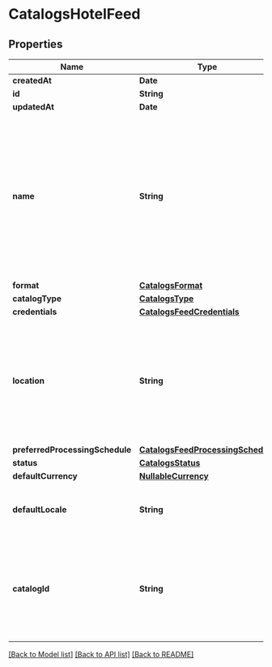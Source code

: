 # CatalogsHotelFeed

## Properties
Name | Type | Description | Notes
------------ | ------------- | ------------- | -------------
**createdAt** | **Date** |  | 
**id** | **String** |  | 
**updatedAt** | **Date** |  | 
**name** | **String** | A human-friendly name associated to a given feed. This value is currently nullable due to historical reasons. It is expected to become non-nullable in the future. | 
**format** | [**CatalogsFormat**](CatalogsFormat.md) |  | 
**catalogType** | [**CatalogsType**](CatalogsType.md) |  | 
**credentials** | [**CatalogsFeedCredentials**](CatalogsFeedCredentials.md) |  | 
**location** | **String** | The URL where a feed is available for download. This URL is what Pinterest will use to download a feed for processing. | 
**preferredProcessingSchedule** | [**CatalogsFeedProcessingSchedule**](CatalogsFeedProcessingSchedule.md) |  | 
**status** | [**CatalogsStatus**](CatalogsStatus.md) |  | 
**defaultCurrency** | [**NullableCurrency**](NullableCurrency.md) |  | 
**defaultLocale** | **String** | The locale used within a feed for product descriptions. | 
**catalogId** | **String** | Catalog id pertaining to the feed. If not provided, feed will use a default catalog based on type. | 

[[Back to Model list]](../README.md#documentation-for-models) [[Back to API list]](../README.md#documentation-for-api-endpoints) [[Back to README]](../README.md)


